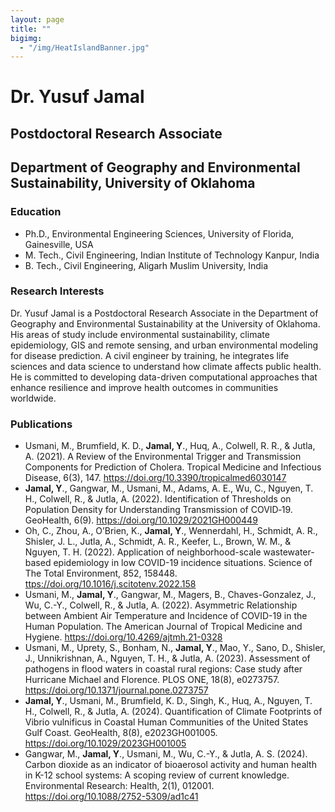 ```yaml
---
layout: page
title: ""
bigimg: 
  - "/img/HeatIslandBanner.jpg"
---
```


# Dr. Yusuf Jamal
## Postdoctoral Research Associate
## Department of Geography and Environmental Sustainability, University of Oklahoma

### Education
- Ph.D., Environmental Engineering Sciences, University of Florida, Gainesville, USA
- M. Tech., Civil Engineering, Indian Institute of Technology Kanpur, India
- B. Tech., Civil Engineering, Aligarh Muslim University, India
	
### Research Interests
Dr. Yusuf Jamal is a Postdoctoral Research Associate in the Department of Geography and Environmental Sustainability at the University of Oklahoma. His areas of study include environmental sustainability, climate epidemiology, GIS and remote sensing, and urban environmental modeling for disease prediction. A civil engineer by training, he integrates life sciences and data science to understand how climate affects public health. He is committed to developing data-driven computational approaches that enhance resilience and improve health outcomes in communities worldwide.

### Publications
- Usmani, M., Brumfield, K. D., **Jamal, Y**., Huq, A., Colwell, R. R., & Jutla, A. (2021). A Review of the Environmental Trigger and Transmission Components for Prediction of Cholera. Tropical Medicine and Infectious Disease, 6(3), 147. <https://doi.org/10.3390/tropicalmed6030147>
- **Jamal, Y**., Gangwar, M., Usmani, M., Adams, A. E., Wu, C., Nguyen, T. H., Colwell, R., & Jutla, A. (2022). Identification of Thresholds on Population Density for Understanding Transmission of COVID‐19. GeoHealth, 6(9). <https://doi.org/10.1029/2021GH000449>
- Oh, C., Zhou, A., O’Brien, K., **Jamal, Y**., Wennerdahl, H., Schmidt, A. R., Shisler, J. L., Jutla, A., Schmidt, A. R., Keefer, L., Brown, W. M., & Nguyen, T. H. (2022). Application of neighborhood-scale wastewater-based epidemiology in low COVID-19 incidence situations. Science of The Total Environment, 852, 158448. <ttps://doi.org/10.1016/j.scitotenv.2022.158>
- Usmani, M., **Jamal, Y**., Gangwar, M., Magers, B., Chaves-Gonzalez, J., Wu, C.-Y., Colwell, R., & Jutla, A. (2022). Asymmetric Relationship between Ambient Air Temperature and Incidence of COVID-19 in the Human Population. The American Journal of Tropical Medicine and Hygiene. <https://doi.org/10.4269/ajtmh.21-0328>
- Usmani, M., Uprety, S., Bonham, N., **Jamal, Y**., Mao, Y., Sano, D., Shisler, J., Unnikrishnan, A., Nguyen, T. H., & Jutla, A. (2023). Assessment of pathogens in flood waters in coastal rural regions: Case study after Hurricane Michael and Florence. PLOS ONE, 18(8), e0273757. <https://doi.org/10.1371/journal.pone.0273757>
- **Jamal, Y**., Usmani, M., Brumfield, K. D., Singh, K., Huq, A., Nguyen, T. H., Colwell, R., & Jutla, A. (2024). Quantification of Climate Footprints of Vibrio vulnificus in Coastal Human Communities of the United States Gulf Coast. GeoHealth, 8(8), e2023GH001005. <https://doi.org/10.1029/2023GH001005>
- Gangwar, M., **Jamal, Y**., Usmani, M., Wu, C.-Y., & Jutla, A. S. (2024). Carbon dioxide as an indicator of bioaerosol activity and human health in K-12 school systems: A scoping review of current knowledge. Environmental Research: Health, 2(1), 012001. <https://doi.org/10.1088/2752-5309/ad1c41>
